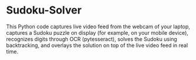 # Sudoku-Solver
This Python code captures live video feed from the webcam of your laptop, captures a Sudoku puzzle on display (for example, on your mobile device), recognizes digits through OCR (pytesseract), solves the Sudoku using backtracking, and overlays the solution on top of the live video feed in real time.
